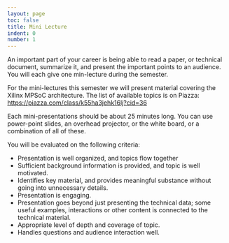 ```yaml
---
layout: page
toc: false
title: Mini Lecture
indent: 0
number: 1
---
```


An important part of your career is being able to read a paper, or technical document, summarize it, and present the important points to an audience.  You will each give one min-lecture during the semester.

For the mini-lectures this semester we will present material covering the Xilinx MPSoC architecture.  The list of available topics is on Piazza: https://piazza.com/class/k55ha3jehk16lj?cid=36

Each mini-presentations should be about 25 minutes long.  You can use power-point slides,
an overhead projector, or the white board, or a combination of all of these.


You will be evaluated on the following criteria: 
  * Presentation is well organized, and topics flow together
  * Sufficient background information is provided, and topic is well motivated.
  * Identifies key material, and provides meaningful substance without going into unnecessary details.
  * Presentation is engaging.
  * Presentation goes beyond just presenting the technical data; some useful examples, interactions or other content is connected to the technical material.
  * Appropriate level of depth and coverage of topic.
  * Handles questions and audience interaction well.
